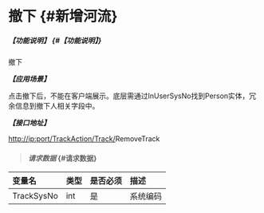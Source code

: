 # 撤下 {#新增河流}

##### _【功能说明】_ {#【功能说明】}

撤下

_**【应用场景】**_

点击撤下后，不能在客户端展示。底层需通过InUserSysNo找到Person实体，冗余信息到撤下人相关字段中。

_**【接口地址】**_

[http://ip:port/TrackAction/Track/](http://ip:port/HMAction/River/AddRiver)RemoveTrack

> #### _请求数据_ {#请求数据}

| 变量名 | 类型 | 是否必须 | 描述 |
| :--- | :--- | :--- | :--- |
| TrackSysNo | int | 是 | 系统编码 |



